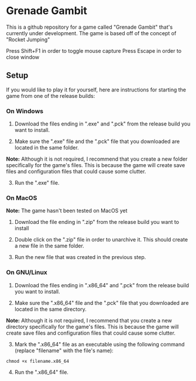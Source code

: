 # Grenade Gambit
This is a github repository for a game called "Grenade Gambit" that's currently under development.
The game is based off of the concept of "Rocket Jumping"

Press Shift+F1 in order to toggle mouse capture
Press Escape in order to close window

## Setup

If you would like to play it for yourself, here are instructions for starting the game from one of the release builds:

### On Windows

1. Download the files ending in ".exe" and ".pck" from the release build you want to install.

2. Make sure the ".exe" file and the ".pck" file that you downloaded are located in the same folder.

**Note:** Although it is not required, I recommend that you create a new folder specifically for the game's
files. This is because the game will create save files and configuration files that could cause some clutter.

3. Run the ".exe" file.

### On MacOS

**Note:** The game hasn't been tested on MacOS yet

1. Download the file ending in ".zip" from the release build you want to install

2. Double click on the ".zip" file in order to unarchive it. This should create a new file in the same folder.

3. Run the new file that was created in the previous step.

### On GNU/Linux

1. Download the files ending in ".x86_64" and ".pck" from the release build you want to install.

2. Make sure the ".x86_64" file and the ".pck" file that you downloaded are located in the same directory.

**Note:** Although it is not required, I recommend that you create a new directory specifically for the game's
files. This is because the game will create save files and configuration files that could cause some clutter.

3. Mark the ".x86_64" file as an executable using the following command (replace "filename" with the file's name):

```
chmod +x filename.x86_64
```

4. Run the ".x86_64" file.
